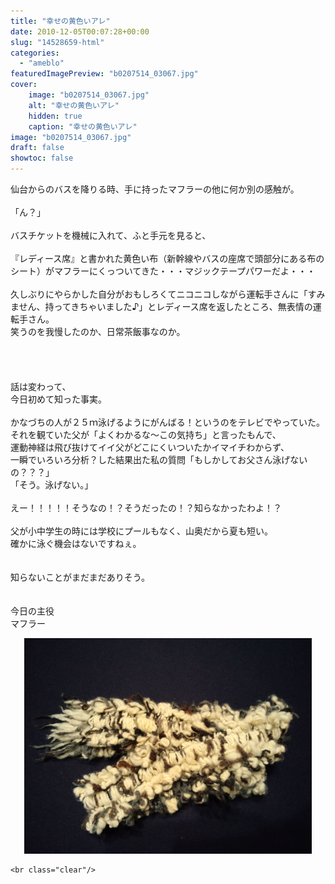 ```yaml
---
title: "幸せの黄色いアレ"
date: 2010-12-05T00:07:28+00:00
slug: "14528659-html"
categories:
  - "ameblo"
featuredImagePreview: "b0207514_03067.jpg"
cover:
    image: "b0207514_03067.jpg"
    alt: "幸せの黄色いアレ"
    hidden: true
    caption: "幸せの黄色いアレ"
image: "b0207514_03067.jpg"
draft: false
showtoc: false
---
```

仙台からのバスを降りる時、手に持ったマフラーの他に何か別の感触が。<br/>
<br/>
「ん？」<br/>
<br/>
バスチケットを機械に入れて、ふと手元を見ると、<br/>
<br/>
『レディース席』と書かれた黄色い布（新幹線やバスの座席で頭部分にある布のシート）がマフラーにくっついてきた・・・マジックテープパワーだよ・・・<br/>
<br/>
久しぶりにやらかした自分がおもしろくてニコニコしながら運転手さんに「すみません、持ってきちゃいました♪」とレディース席を返したところ、無表情の運転手さん。<br/>
笑うのを我慢したのか、日常茶飯事なのか。<br/>
<br/>
<br/>
<br/>
<br/>
話は変わって、<br/>
今日初めて知った事実。<br/>
<br/>
かなづちの人が２５ｍ泳げるようにがんばる！というのをテレビでやっていた。<br/>
それを観ていた父が「よくわかるな～この気持ち」と言ったもんで、<br/>
運動神経は飛び抜けてイイ父がどこにくいついたかイマイチわからず、<br/>
一瞬でいろいろ分析？した結果出た私の質問「もしかしてお父さん泳げないの？？？」<br/>
「そう。泳げない。」<br/>
<br/>
えー！！！！！そうなの！？そうだったの！？知らなかったわよ！？<br/>
<br/>
父が小中学生の時には学校にプールもなく、山奥だから夏も短い。<br/>
確かに泳ぐ機会はないですねぇ。<br/>
<br/>
<br/>
知らないことがまだまだありそう。<br/>
<br/>
<br/>
今日の主役<br/>
マフラー<br/>
<center><a href="b0207514_03067.jpg" rel="nofollow"><img src="b0207514_03067.jpg" alt="幸せの黄色いアレ_b0207514_03067.jpg" class="IMAGE_MID" height="345" width="460"/></a></center>

    <br class="clear"/>